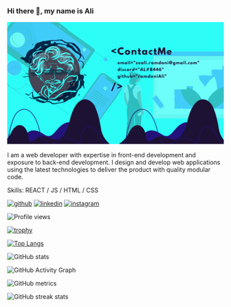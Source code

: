 ### Hi there 👋, my name is Ali
![](https://github.com/ramdaniAli/ramdaniAli/blob/main/ContactMe%20email%3Dzeali.ramdani%40gmail.com%20discord%3DAL%238446%20github%3DramdaniAli%20.png)

I am a web developer with expertise in front-end development and exposure to back-end development. I design and develop web applications using the latest technologies to deliver the product with quality modular code.

Skills: REACT / JS / HTML / CSS



[<img src='https://cdn.jsdelivr.net/npm/simple-icons@3.0.1/icons/github.svg' alt='github' height='40'>](https://github.com/ramdaniAli)  [<img src='https://cdn.jsdelivr.net/npm/simple-icons@3.0.1/icons/linkedin.svg' alt='linkedin' height='40'>](https://www.linkedin.com/in/ali-ramdani-894445152/)  [<img src='https://cdn.jsdelivr.net/npm/simple-icons@3.0.1/icons/instagram.svg' alt='instagram' height='40'>](https://www.instagram.com/aliactivity/)  

![Profile views](https://gpvc.arturio.dev/ramdaniAli) 

[![trophy](https://github-profile-trophy.vercel.app/?username=ramdaniAli)](https://github.com/ryo-ma/github-profile-trophy)

[![Top Langs](https://github-readme-stats.vercel.app/api/top-langs/?username=ramdaniAli)](https://github.com/anuraghazra/github-readme-stats)

![GitHub stats](https://github-readme-stats.vercel.app/api?username=ramdaniAli&show_icons=true&count_private=true)  

![GitHub Activity Graph](https://activity-graph.herokuapp.com/graph?username=ramdaniAli)  

![GitHub metrics](https://metrics.lecoq.io/ramdaniAli)  

![GitHub streak stats](https://github-readme-streak-stats.herokuapp.com/?user=ramdaniAli)  

 
